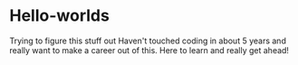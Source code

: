 Hello-worlds
============

Trying to figure this stuff out
Haven't touched coding in about 5 years and really want to make a career out of this. Here to learn and really get ahead!
